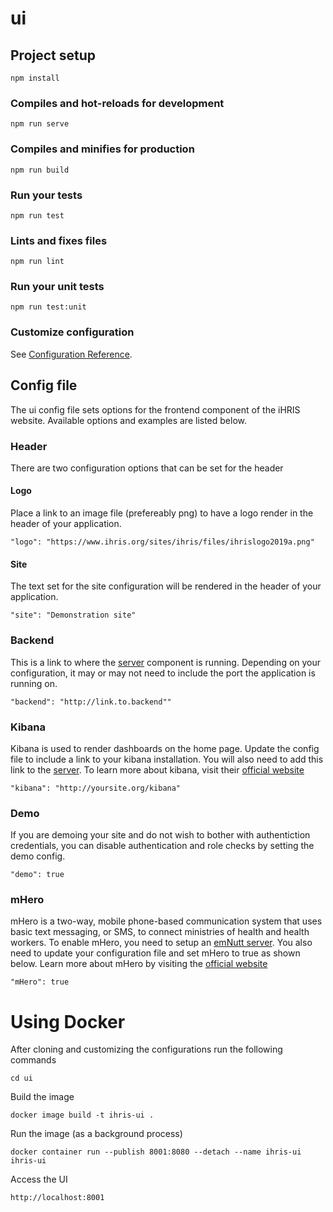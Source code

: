 # ui

## Project setup
```
npm install
```

### Compiles and hot-reloads for development
```
npm run serve
```

### Compiles and minifies for production
```
npm run build
```

### Run your tests
```
npm run test
```

### Lints and fixes files
```
npm run lint
```

### Run your unit tests
```
npm run test:unit
```

### Customize configuration
See [Configuration Reference](https://cli.vuejs.org/config/).

## Config file
The ui config file sets options for the frontend component of the iHRIS website. Available options and examples are listed below.

### Header
There are two configuration options that can be set for the header

#### Logo
Place a link to an image file (prefereably png) to have a logo render in the header of your application.

```
"logo": "https://www.ihris.org/sites/ihris/files/ihrislogo2019a.png"
```

#### Site
The text set for the site configuration will be rendered in the header of your application.

```
"site": "Demonstration site"
```

### Backend
This is a link to where the [server](https://github.com/iHRIS/iHRIS/tree/master/server) component is running. Depending on your configuration, it may or may not need to include the port the application is running on.

```
"backend": "http://link.to.backend""
```

### Kibana
Kibana is used to render dashboards on the home page. Update the config file to include a link to your kibana installation. You will also need to add this link to the [server](https://github.com/iHRIS/iHRIS/tree/master/server). To learn more about kibana, visit their [official website](https://www.elastic.co/kibana)

```
"kibana": "http://yoursite.org/kibana"
```

### Demo
If you are demoing your site and do not wish to bother with authentiction credentials, you can disable authentication and role checks by setting the demo config.

```
"demo": true
```

### mHero
mHero is a two-way, mobile phone-based communication system that uses basic text messaging, or SMS, to connect ministries of health and health workers. To enable mHero, you need to setup an [emNutt server](https://github.com/intrahealth/emNutt). You also need to update your configuration file and set mHero to true as shown below. Learn more about mHero by visiting the [official website](https://www.mhero.org/)

```
"mHero": true
```


# Using Docker
After cloning and customizing the configurations run the following commands
```
cd ui
```

Build the image
```
docker image build -t ihris-ui .
```

Run the image (as a background process)
```
docker container run --publish 8001:8080 --detach --name ihris-ui ihris-ui
```

Access the UI 
```
http://localhost:8001
```
